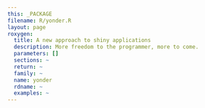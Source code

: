```yaml
---
this: _PACKAGE
filename: R/yonder.R
layout: page
roxygen:
  title: A new approach to shiny applications
  description: More freedom to the programmer, more to come.
  parameters: []
  sections: ~
  return: ~
  family: ~
  name: yonder
  rdname: ~
  examples: ~
---
```

